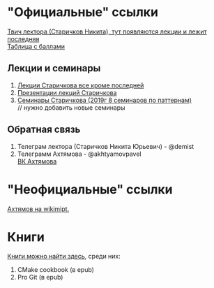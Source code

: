# "Официальные" ссылки
[Твич лектора (Старичков Никита), тут появляются лекции и лежит последняя](https://www.twitch.tv/jamesdemist/)  
[Таблица с баллами](https://docs.google.com/spreadsheets/d/1CwF9Adav_a2oiBmUmdtB2NwCwIv7wpM4fSG7AKg85fc/edit#gid=0)  
## Лекции и семинары
1. [Лекции Старичкова все кроме последней](https://www.youtube.com/watch?v=XjGbg-N4sQc&list=PL4_hYwCyhAvaTVSzXsvFQlb-FmNqUNkPT)  
1. [Презентации лекций Старичкова](https://drive.google.com/drive/u/0/folders/1mC3kEVBiR9wguCuGnY3PPU0hU5rCgb2b)
1. [Семинары Старичкова (2019г 8 семинаров по паттернам)](https://www.youtube.com/watch?v=Y8v_sibL5p0&list=PL4_hYwCyhAvYGUkQNaw9YOUdtvT9eWKU0)  
// нужно добавить новые семинары  

## Обратная связь
1. Телеграм лектора (Старичков Никита Юрьевич) - @demist  
1. Телеграмм Ахтямова - @akhtyamovpavel  
[ВК Ахтямова](https://vk.com/akhtyamovpavel)  

# "Неофициальные" ссылки
[Ахтямов на wikimipt.](http://wikimipt.org/wiki/Ахтямов_Павел)  

# Книги
[Книги можно найти здесь](https://drive.google.com/drive/u/1/folders/1rX9MSHZURU8YGLKvG0gwsENDBIXRYQqO), среди них:
1. CMake cookbook  (в epub)
1. Pro Git (в epub)

